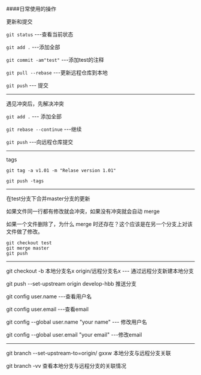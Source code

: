 ####日常使用的操作

 更新和提交

`git status` ---查看当前状态

`git add .` ---添加全部

`git commit -am"test"` ---添加test的注释

`git pull --rebase` ---更新远程仓库到本地

`git push` --- 提交

---

遇见冲突后，先解决冲突

`git add .` --- 添加全部

`git rebase --continue` ---继续

`git push` ---向远程仓库提交

---

tags

`git tag -a v1.01 -m "Relase version 1.01"`

`git push -tags`

---

在test分支下合并master分支的更新

如果文件同一行都有修改就会冲突，如果没有冲突就会自动 merge 

如果一个文件删除了，为什么 merge 时还存在？这个应该是在另一个分支上对该文件做了修改。

```
git checkout test
git merge master
git push 
```

---

git checkout -b 本地分支名x origin/远程分支名x  --- 通过远程分支新建本地分支

git push --set-upstream origin develop-hbb 推送分支

git config user.name ---查看用户名

git config user.email ---查看email

git config --global user.name "your name" --- 修改用户名

git config --global user.email "your email" ---修改email


---

git branch --set-upstream-to=origin/<gxxw> gxxw  本地分支与远程分支关联

git branch -vv 查看本地分支与远程分支的关联情况



